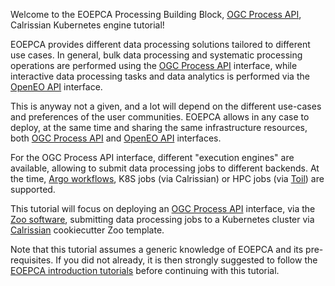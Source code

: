 Welcome to the EOEPCA Processing Building Block, [OGC Process API](https://ogcapi.ogc.org/processes/), Calrissian Kubernetes engine tutorial!

EOEPCA provides different data processing solutions tailored to different use cases. In general, bulk data processing and systematic processing operations are performed using the [OGC Process API](https://ogcapi.ogc.org/processes/) interface, while interactive data processing tasks and data analytics is performed via the [OpenEO API](https://api.openeo.org/) interface.

This is anyway not a given, and a lot will depend on the different use-cases and preferences of the user communities. EOEPCA allows in any case to deploy, at the same time and sharing the same infrastructure resources, both [OGC Process API](https://ogcapi.ogc.org/processes/) and [OpenEO API](https://api.openeo.org/) interfaces.

For the OGC Process API interface, different "execution engines" are available, allowing to submit data processing jobs to different backends. At the time, [Argo workflows](./argo), K8S jobs (via Calrissian) or HPC jobs (via [Toil](./toil)) are supported.

This tutorial will focus on deploying an [OGC Process API](https://ogcapi.ogc.org/processes/) interface, via the [Zoo software](https://zoo-project.org/), submitting data processing jobs to a Kubernetes cluster via [Calrissian](https://github.com/Duke-GCB/calrissian) cookiecutter Zoo template.

Note that this tutorial assumes a generic knowledge of EOEPCA and its pre-requisites. If you did not already, it is then strongly suggested to follow the [EOEPCA introduction tutorials](../intro) before continuing with this tutorial.
